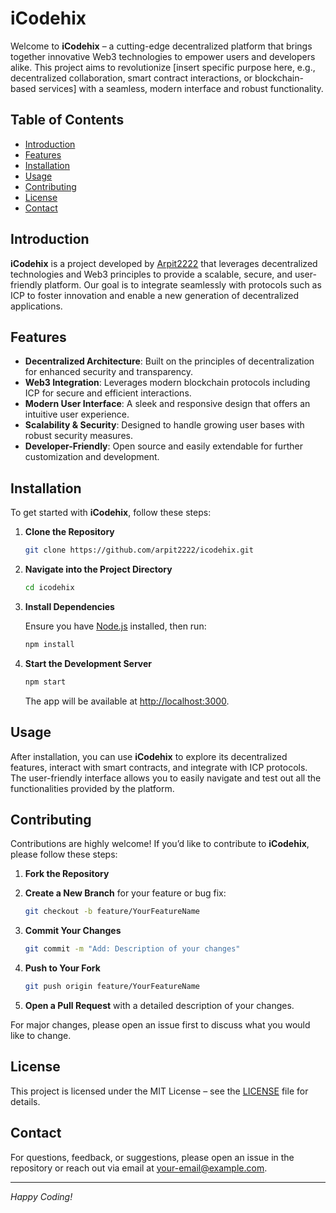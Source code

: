# iCodehix

Welcome to **iCodehix** – a cutting-edge decentralized platform that brings together innovative Web3 technologies to empower users and developers alike. This project aims to revolutionize [insert specific purpose here, e.g., decentralized collaboration, smart contract interactions, or blockchain-based services] with a seamless, modern interface and robust functionality.

## Table of Contents

- [Introduction](#introduction)
- [Features](#features)
- [Installation](#installation)
- [Usage](#usage)
- [Contributing](#contributing)
- [License](#license)
- [Contact](#contact)

## Introduction

**iCodehix** is a project developed by [Arpit2222](https://github.com/arpit2222) that leverages decentralized technologies and Web3 principles to provide a scalable, secure, and user-friendly platform. Our goal is to integrate seamlessly with protocols such as ICP to foster innovation and enable a new generation of decentralized applications.

## Features

- **Decentralized Architecture**: Built on the principles of decentralization for enhanced security and transparency.
- **Web3 Integration**: Leverages modern blockchain protocols including ICP for secure and efficient interactions.
- **Modern User Interface**: A sleek and responsive design that offers an intuitive user experience.
- **Scalability & Security**: Designed to handle growing user bases with robust security measures.
- **Developer-Friendly**: Open source and easily extendable for further customization and development.

## Installation

To get started with **iCodehix**, follow these steps:

1. **Clone the Repository**

   ```bash
   git clone https://github.com/arpit2222/icodehix.git
   ```

2. **Navigate into the Project Directory**

   ```bash
   cd icodehix
   ```

3. **Install Dependencies**

   Ensure you have [Node.js](https://nodejs.org/) installed, then run:

   ```bash
   npm install
   ```

4. **Start the Development Server**

   ```bash
   npm start
   ```

   The app will be available at [http://localhost:3000](http://localhost:3000).

## Usage

After installation, you can use **iCodehix** to explore its decentralized features, interact with smart contracts, and integrate with ICP protocols. The user-friendly interface allows you to easily navigate and test out all the functionalities provided by the platform.

## Contributing

Contributions are highly welcome! If you’d like to contribute to **iCodehix**, please follow these steps:

1. **Fork the Repository**
2. **Create a New Branch** for your feature or bug fix:

   ```bash
   git checkout -b feature/YourFeatureName
   ```

3. **Commit Your Changes**

   ```bash
   git commit -m "Add: Description of your changes"
   ```

4. **Push to Your Fork**

   ```bash
   git push origin feature/YourFeatureName
   ```

5. **Open a Pull Request** with a detailed description of your changes.

For major changes, please open an issue first to discuss what you would like to change.

## License

This project is licensed under the MIT License – see the [LICENSE](LICENSE) file for details.

## Contact

For questions, feedback, or suggestions, please open an issue in the repository or reach out via email at [your-email@example.com](mailto:your-email@example.com).

---

*Happy Coding!*
